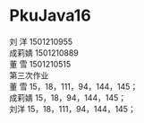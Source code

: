 # PkuJava16
 刘  洋 1501210955</br>
 成莉婧 1501210889</br>
 董  雪 1501210515</br>
  第三次作业</br>
   董  雪 15，18，111，94，144，145；</br>
   成莉婧 15，18，94，144，145；</br>
   刘洋  15，18，111，94，144，145； </br>
 